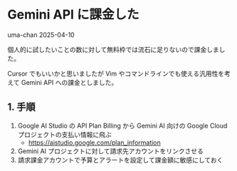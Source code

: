 # Gemini API に課金した
uma-chan
2025-04-10

個人的に試したいことの数に対して無料枠では流石に足りないので課金しました。

Cursor でもいいかと思いましたが Vim
やコマンドラインでも使える汎用性を考えて Gemini API への課金としました。

## 1. 手順

1.  Google AI Studio の API Plan Billing から Gemini AI 向けの Google
    Cloud プロジェクトの支払い情報に飛ぶ
    - <https://aistudio.google.com/plan_information>
2.  Gemini AI プロジェクトに対して請求先アカウントをリンクさせる
3.  請求課金アカウントで予算とアラートを設定して課金額に敏感にしておく
